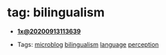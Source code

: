 
# tag: bilingualism

 * **[1x@20200913113639](../content/notebook/captures/logs/20200913113639.md)**

  * Tags:  <a class="tag" href="#!tags/microblog.md">microblog</a>  <a class="tag" href="#!tags/bilingualism.md">bilingualism</a>  <a class="tag" href="#!tags/language.md">language</a>  <a class="tag" href="#!tags/perception.md">perception</a>